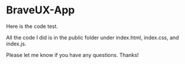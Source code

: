 # BraveUX-App

Here is the code test.  

All the code I did is in the public folder under index.html, index.css, and index.js.  

Please let me know if you have any questions.  Thanks!
